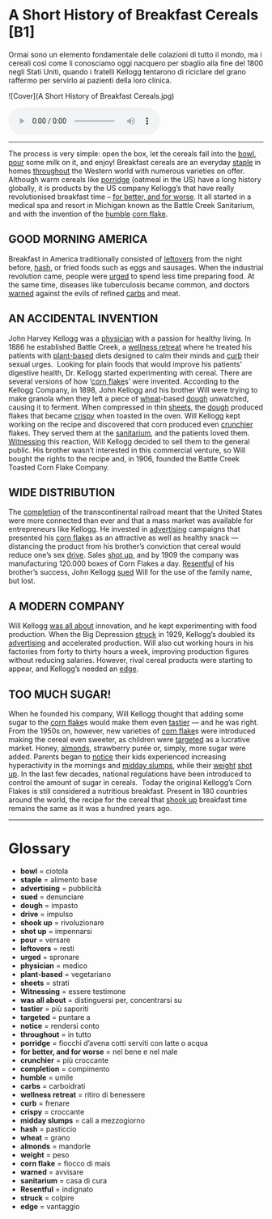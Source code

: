 # A Short History of Breakfast Cereals   [B1]

Ormai sono un elemento fondamentale delle colazioni di tutto il mondo, ma i cereali così come li conosciamo oggi nacquero per sbaglio alla fine del 1800 negli Stati Uniti, quando i fratelli Kellogg tentarono di riciclare del grano raffermo per servirlo ai pazienti della loro clinica.

![Cover](A Short History of Breakfast Cereals.jpg)

<audio controls autoplay>
  <source src="A Short History of Breakfast Cereals.mp3" type="audio/mpeg">
  Your browser does not support the audio element.
</audio>

--------------


The process is very simple: open the box, let the cereals fall into the [bowl](## "ciotola"), [pour](## "versare") some milk on it, and enjoy! Breakfast cereals are an everyday [staple](## "alimento base") in homes [throughout](## "in tutto") the Western world with numerous varieties on offer. Although warm cereals like [porridge](## "fiocchi d’avena cotti serviti con latte o acqua") (oatmeal in the US) have a long history globally, it is products by the US company Kellogg’s that have really revolutionised breakfast time – [for better, and for worse](## "nel bene e nel male"). It all started in a medical spa and resort in Michigan known as the Battle Creek Sanitarium, and with the invention of the [humble](## "umile") [corn flake](## "fiocco di mais").

## GOOD MORNING AMERICA
Breakfast in America traditionally consisted of [leftovers](## "resti") from the night before, [hash](## "pasticcio"), or fried foods such as eggs and sausages. When the industrial revolution came, people were [urged](## "spronare") to spend less time preparing food. At the same time, diseases like tuberculosis became common, and doctors [warned](## "avvisare") against the evils of refined [carbs](## "carboidrati") and meat. 

## AN ACCIDENTAL INVENTION
John Harvey Kellogg was a [physician](## "medico") with a passion for healthy living. In 1886 he established Battle Creek, a [wellness retreat](## "ritiro di benessere") where he treated his patients with [plant-based](## "vegetariano") diets designed to calm their minds and [curb](## "frenare") their sexual urges. 
Looking for plain foods that would improve his patients’ digestive health, Dr. Kellogg started experimenting with cereal. There are several versions of how ‘[corn flake](## "fiocco di mais")s’ were invented. According to the Kellogg Company, in 1898, John Kellogg and his brother Will were trying to make granola when they left a piece of [wheat](## "grano")-based [dough](## "impasto") unwatched, causing it to ferment. When compressed in thin [sheets](## "strati"), the [dough](## "impasto") produced flakes that became [crispy](## "croccante") when toasted in the oven. Will Kellogg kept working on the recipe and discovered that corn produced even [crunchier](## "più croccante") flakes. They served them at the [sanitarium](## "casa di cura"), and the patients loved them. [Witnessing](## "essere testimone") this reaction, Will Kellogg decided to sell them to the general public. His brother wasn’t interested in this commercial venture, so Will bought the rights to the recipe and, in 1906, founded the Battle Creek Toasted Corn Flake Company.

## WIDE DISTRIBUTION
The [completion](## "compimento") of the transcontinental railroad meant that the United States were more connected than ever and that a mass market was available for entrepreneurs like Kellogg. He invested in [advertising](## "pubblicità") campaigns that presented his [corn flake](## "fiocco di mais")s as an attractive as well as healthy snack — distancing the product from his brother’s conviction that cereal would reduce one’s sex [drive](## "impulso"). Sales [shot up](## "impennarsi"), and by 1909 the company was manufacturing 120.000 boxes of Corn Flakes a day. [Resentful](## "indignato") of his brother’s success, John Kellogg [sued](## "denunciare") Will for the use of the family name, but lost.

## A MODERN COMPANY
Will Kellogg [was all about](## "distinguersi per, concentrarsi su") innovation, and he kept experimenting with food production. When the Big Depression [struck](## "colpire") in 1929, Kellogg’s doubled its [advertising](## "pubblicità") and accelerated production. Will also cut working hours in his factories from forty to thirty hours a week, improving production figures without reducing salaries. However, rival cereal products were starting to appear, and Kellogg’s needed an [edge](## "vantaggio").

## TOO MUCH SUGAR!
When he founded his company, Will Kellogg thought that adding some sugar to the [corn flake](## "fiocco di mais")s would make them even [tastier](## "più saporiti") — and he was right. From the 1950s on, however, new varieties of [corn flake](## "fiocco di mais")s were introduced making the cereal even sweeter, as children were [targeted](## "puntare a") as a lucrative market. Honey, [almonds](## "mandorle"), strawberry purée or, simply, more sugar were added. Parents began to [notice](## "rendersi conto") their kids experienced increasing hyperactivity in the mornings and [midday slumps](## "cali a mezzogiorno"), while their [weight](## "peso") [shot up](## "impennarsi"). In the last few decades, national regulations have been introduced to control the amount of sugar in cereals. 
Today the original Kellogg’s Corn Flakes is still considered a nutritious breakfast. Present in 180 countries around the world, the recipe for the cereal that [shook up](## "rivoluzionare") breakfast time remains the same as it was a hundred years ago.

--------------

# Glossary
* **bowl** = ciotola
* **staple** = alimento base
* **advertising** = pubblicità
* **sued** = denunciare
* **dough** = impasto
* **drive** = impulso
* **shook up** = rivoluzionare
* **shot up** = impennarsi
* **pour** = versare
* **leftovers** = resti
* **urged** = spronare
* **physician** = medico
* **plant-based** = vegetariano
* **sheets** = strati
* **Witnessing** = essere testimone
* **was all about** = distinguersi per, concentrarsi su
* **tastier** = più saporiti
* **targeted** = puntare a
* **notice** = rendersi conto
* **throughout** = in tutto
* **porridge** = fiocchi d’avena cotti serviti con latte o acqua
* **for better, and for worse** = nel bene e nel male
* **crunchier** = più croccante
* **completion** = compimento
* **humble** = umile
* **carbs** = carboidrati
* **wellness retreat** = ritiro di benessere
* **curb** = frenare
* **crispy** = croccante
* **midday slumps** = cali a mezzogiorno
* **hash** = pasticcio
* **wheat** = grano
* **almonds** = mandorle
* **weight** = peso
* **corn flake** = fiocco di mais
* **warned** = avvisare
* **sanitarium** = casa di cura
* **Resentful** = indignato
* **struck** = colpire
* **edge** = vantaggio
